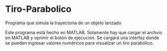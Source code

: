 # Tiro-Parabolico
Programa que simula la trayectoria de un objeto lanzado

Este programa está hecho en MATLAB. Solamente hay que cargar el archvio en MATLAB y oprimir el botón de ejecución. 
Se cargará una interfaz donde se pueden ingresar valores numéricos para visualizar un tiro parabólico.
